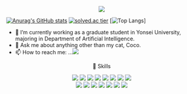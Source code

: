 <p align="center">
  <img src="https://capsule-render.vercel.app/api?type=waving&color=auto&height=250&section=header&text=wonpyo93&fontSize=50&fontAlignY=38&animation=twinkling&desc=홍원표&descAlignY=51&descAlign=60"/>    
</p>

  [![Anurag's GitHub stats](https://github-readme-stats.vercel.app/api?username=wonpyo93)](https://github.com/anuraghazra/github-readme-stats) 
  [![solved.ac tier](http://mazassumnida.wtf/api/v2/generate_badge?boj=wonpyo93)](https://solved.ac/wonpyo93)
  [![Top Langs](https://github-readme-stats.vercel.app/api/top-langs/?username=wonpyo93&layout=compact)]
  
  
- 🔭 I’m currently working as a graduate student in Yonsei University, majoring in Department of Artificial Intelligence.
- 💬 Ask me about anything other than my cat, Coco.
- 📫 How to reach me: ...<a href="mailto:wonpyo93@gmail.com" target="_blank"><img src="https://img.shields.io/badge/wonpyo93@gmail.com-EA4335?style=flat-square&logo=Gmail&logoColor=white"/></a>

<p align="center">
  💪 Skills
 </p>
 
<p align="center">
  <img src="https://img.shields.io/badge/Python-007396?style=flat-square&logo=Python&logoColor=white"/>
  <img src="https://img.shields.io/badge/Android-3DDC84?style=flat-square&logo=Android&logoColor=white"/>
  <img src="https://img.shields.io/badge/Cordova-E8E8E8?style=flat-square&logo=Apache%20Cordova&logoColor=black"/>
  <img src="https://img.shields.io/badge/Unity-000000?&style=flat-square&logo=Unity&logoColor=white"/>
  <img src="https://img.shields.io/badge/Kotlin-0095D5?style=flat-square&logo=Kotlin&logoColor=white"/>
  <img src="https://img.shields.io/badge/C-A8B9CC?style=flat-square&logo=C&logoColor=white" />
  <img src="https://img.shields.io/badge/C%2B%2B-00599C?style=flat-square&logo=C%2B%2B&logoColor=white" />
  <img src="https://img.shields.io/badge/c%23-%23239120.svg?style=flat-square&logo=c-sharp&logoColor=white" />
  </br>
  <img src="https://img.shields.io/badge/Java-007396?style=flat-square&logo=Java&logoColor=white"/>
  <img src="https://img.shields.io/badge/Firebase-FFCA28?style=flat-square&logo=Firebase&logoColor=black"/>
  <img src="https://img.shields.io/badge/Git-F05032?style=flat-square&logo=Git&logoColor=white"/>
  <img src="https://img.shields.io/badge/Node.js-339933?style=flat-square&logo=Node.js&logoColor=white"/>
  <img src="https://img.shields.io/badge/MySQL-4479A1?style=flat-square&logo=MySQL&logoColor=white"/>
  <img src="https://img.shields.io/badge/markdown-%23000000.svg?style=flat-square&logo=markdown&logoColor=white"/>
  <img src="https://img.shields.io/badge/Flutter-%2302569B.svg?style=flat-square&logo=Flutter&logoColor=white"/>
</p>
